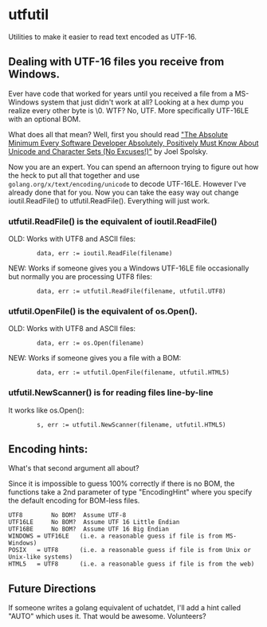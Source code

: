 # utfutil

Utilities to make it easier to read text encoded as UTF-16.

## Dealing with UTF-16 files you receive from Windows.

Ever have code that worked for years until you received a file from a MS-Windows system that just didn't work at all?  Looking at a hex dump you realize every other byte is \0.  WTF?  No, UTF.  More specifically UTF-16LE with an optional BOM.

What does all that mean?  Well, first you should read ["The Absolute Minimum Every Software Developer Absolutely, Positively Must Know About Unicode and Character Sets (No Excuses!)"](http://www.joelonsoftware.com/articles/Unicode.html) by Joel Spolsky.

Now you are an expert.  You can spend an afternoon trying to figure out how the heck to put all that together and use `golang.org/x/text/encoding/unicode` to decode UTF-16LE.  However I've already done that for you. Now you can take the easy way out change ioutil.ReadFile() to utfutil.ReadFile().  Everything will just work.

### utfutil.ReadFile() is the equivalent of ioutil.ReadFile()

OLD: Works with UTF8 and ASCII files:

```
		data, err := ioutil.ReadFile(filename)
```

NEW: Works if someone gives you a Windows UTF-16LE file occasionally but normally you are processing UTF8 files:

```
		data, err := utfutil.ReadFile(filename, utfutil.UTF8)
```

### utfutil.OpenFile() is the equivalent of os.Open().

OLD: Works with UTF8 and ASCII files:

```
		data, err := os.Open(filename)
```

NEW: Works if someone gives you a file with a BOM:

```
		data, err := utfutil.OpenFile(filename, utfutil.HTML5)
```

### utfutil.NewScanner() is for reading files line-by-line

It works like os.Open():

```
		s, err := utfutil.NewScanner(filename, utfutil.HTML5)
```


## Encoding hints:

What's that second argument all about?

Since it is impossible to guess 100% correctly if there is no BOM,
the functions take a 2nd parameter of type "EncodingHint" where you
specify the default encoding for BOM-less files.

```
UTF8        No BOM?  Assume UTF-8
UTF16LE     No BOM?  Assume UTF 16 Little Endian
UTF16BE     No BOM?  Assume UTF 16 Big Endian
WINDOWS = UTF16LE   (i.e. a reasonable guess if file is from MS-Windows)
POSIX   = UTF8      (i.e. a reasonable guess if file is from Unix or Unix-like systems)
HTML5   = UTF8      (i.e. a reasonable guess if file is from the web)
```

## Future Directions

If someone writes a golang equivalent of uchatdet, I'll add a hint
called "AUTO" which uses it. That would be awesome. Volunteers?
